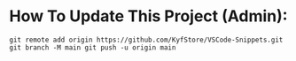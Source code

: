 # How To Update This Project (Admin):

`git remote add origin https://github.com/KyfStore/VSCode-Snippets.git
git branch -M main
git push -u origin main`